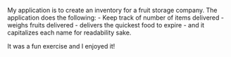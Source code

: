 My application is to create an inventory for a fruit storage company.
 The application does the following:
    - Keep track of number of items delivered
    - weighs fruits delivered
    - delivers the quickest food to expire
    - and it capitalizes each name for readability sake. 

It was a fun exercise and I enjoyed it!